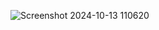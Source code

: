 ![Screenshot 2024-10-13 110620](https://github.com/user-attachments/assets/445f8274-f0f6-495c-bbae-d5f3bc55750a)
